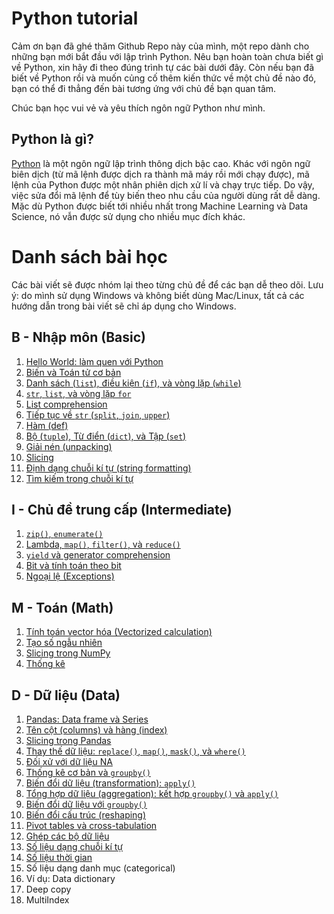 # Python tutorial

Cảm ơn bạn đã ghé thăm Github Repo này của mình, một repo dành cho những bạn mới bắt đầu với lập trình Python. Nêu bạn hoàn toàn chưa biết gì về Python, xin hãy đi theo đúng trình tự các bài dưới đây. Còn nếu bạn đã biết về Python rồi và muốn củng cố thêm kiến thức về một chủ đề nào đó, bạn có thể đi thẳng đến bài tương ứng với chủ đề bạn quan tâm.

Chúc bạn học vui vẻ và yêu thích ngôn ngữ Python như mình.

## Python là gì?

[Python](https://www.python.org/) là một ngôn ngữ lập trình thông dịch bậc cao. Khác với ngôn ngữ biên dịch (từ mã lệnh được dịch ra thành mã máy rồi mới chạy được), mã lệnh của Python được một nhân phiên dịch xử lí và chạy trực tiếp. Do vậy, việc sửa đổi mã lệnh để tùy biến theo nhu cầu của người dùng rất dễ dàng. Mặc dù Python được biết tới nhiều nhất trong Machine Learning và Data Science, nó vẫn được sử dụng cho nhiều mục đích khác.


# Danh sách bài học

Các bài viết sẽ được nhóm lại theo từng chủ đề để các bạn dễ theo dõi. Lưu ý: do mình sử dụng Windows và không biết dùng Mac/Linux, tất cả các hướng dẫn trong bài viết sẽ chỉ áp dụng cho Windows.

## B - Nhập môn (Basic)

1. [Hello World: làm quen với Python](./01_basic/01_helloworld.ipynb)
2. [Biến và Toán tử cơ bản](./01_basic/02_varop.ipynb)
3. [Danh sách (`list`), điều kiện (`if`), và vòng lặp (`while`)](./01_basic/03_listifwhile.ipynb)
4. [`str`, `list`, và vòng lặp `for`](./01_basic/04_strlistfor.ipynb)
5. [List comprehension](./01_basic/05_listcomp.ipynb)
6. [Tiếp tục về `str` (`split`, `join`, `upper`)](./01_basic/06_str.ipynb)
7. [Hàm (def)](./01_basic/07_def.ipynb)
8. [Bộ (`tuple`), Từ điển (`dict`), và Tập (`set`)](./01_basic/08_tupdictset.ipynb)
9. [Giải nén (unpacking)](./01_basic/09_unpacking.ipynb)
10. [Slicing](./01_basic/10_slicing.ipynb)
11. [Định dạng chuỗi kí tự (string formatting)](./01_basic/11_strformat.ipynb)
12. [Tìm kiếm trong chuỗi kí tự](./01_basic/12_strfind.ipynb)

## I - Chủ đề trung cấp (Intermediate)

1. [`zip()`, `enumerate()`](./02_inter/01_zipenum.ipynb)
2. [Lambda, `map()`, `filter()`, và `reduce()`](./02_inter/02_lambda.ipynb)
3. [`yield` và generator comprehension](./02_inter/03_yield.ipynb)
4. [Bit và tính toán theo bit](./02_inter/04_bit.ipynb)
5. [Ngoại lệ (Exceptions)](./02_inter/05_exceptions.ipynb)

## M - Toán (Math)

1. [Tính toán vector hóa (Vectorized calculation)](./03_math/01_vectorized.ipynb)
2. [Tạo số ngẫu nhiên](./03_math/02_random.ipynb)
3. [Slicing trong NumPy](./03_math/03_slicing.ipynb)
4. [Thống kê](./03_math/04_stats.ipynb)

## D - Dữ liệu (Data)

1. [Pandas: Data frame và Series](./04_data/01_pandas.ipynb)
2. [Tên cột (columns) và hàng (index)](./04_data/02_colindex.ipynb)
3. [Slicing trong Pandas](./04_data/03_slicing.ipynb)
4. [Thay thế dữ liệu: `replace()`, `map()`, `mask()`, và `where()`](./04_data/04_replace.ipynb)
5. [Đối xử với dữ liệu NA](./04_data/05_na.ipynb)
6. [Thống kê cơ bản và `groupby()`](./04_data/06_groupby.ipynb)
7. [Biến đổi dữ liệu (transformation): `apply()`](./04_data/07_apply.ipynb)
8. [Tổng hợp dữ liệu (aggregation): kết hợp `groupby()` và `apply()`](./04_data/08_agg.ipynb)
9. [Biến đổi dữ liệu với `groupby()`](./04_data/09_transform.ipynb)
10. [Biến đổi cấu trúc (reshaping)](./04_data/10_reshape.ipynb)
11. [Pivot tables và cross-tabulation](./04_data/11_tabulation.ipynb)
12. [Ghép các bộ dữ liệu](./04_data/12_merge.ipynb)
13. [Số liệu dạng chuỗi kí tự](./04_data/13_string.ipynb)
14. [Số liệu thời gian](./04_data/14_datetime.ipynb)
15. Số liệu dạng danh mục (categorical)
16. Ví dụ: Data dictionary
17. Deep copy
18. MultiIndex